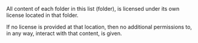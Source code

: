 
All content of each folder in this list (folder), is licensed under its own license located in that folder.

If no license is provided at that location, then no additional permissions to, in any way, interact with that content, is given.
